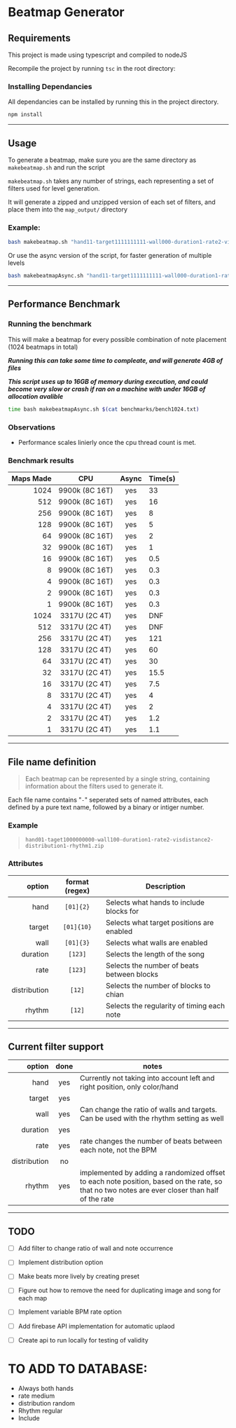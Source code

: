 # Beatmap Generator

## Requirements

This project is made using typescript and compiled to nodeJS

Recompile the project by running `tsc` in the root directory:

### Installing Dependancies

All dependancies can be installed by running this in the project directory.

```bash
npm install
```

---

## Usage
To generate a beatmap, make sure you are the same directory as `makebeatmap.sh` and run the script

`makebeatmap.sh` takes any number of strings, each representing a set of filters used for level generation.

It will generate a zipped and unzipped version of each set of filters, and place them into the `map_output/` directory


### Example:

```bash
bash makebeatmap.sh "hand11-target1111111111-wall000-duration1-rate2-visdistance2-distribution1-rhythm1-song1"
```
Or use the async version of the script, for faster generation of multiple levels
```bash
bash makebeatmapAsync.sh "hand11-target1111111111-wall000-duration1-rate2-visdistance2-distribution1-rhythm1-song1"
```
---

## Performance Benchmark

### Running the benchmark

This will make a beatmap for every possible combination of note placement (1024 beatmaps in total)

___Running this can take some time to compleate, and will generate 4GB of files___

___This script uses up to 16GB of memory during execution, and could become very slow or crash if ran on a machine with under 16GB of allocation avalible___

```bash
time bash makebeatmapAsync.sh $(cat benchmarks/bench1024.txt)
```

### Observations

 - Performance scales linierly once the cpu thread count is met.

### Benchmark results

| Maps Made |      CPU       | Async | Time(s) |
| --------: | :------------: | :---: | ------- |
|      1024 | 9900k (8C 16T) |  yes  | 33      |
|       512 | 9900k (8C 16T) |  yes  | 16      |
|       256 | 9900k (8C 16T) |  yes  | 8       |
|       128 | 9900k (8C 16T) |  yes  | 5       |
|        64 | 9900k (8C 16T) |  yes  | 2       |
|        32 | 9900k (8C 16T) |  yes  | 1       |
|        16 | 9900k (8C 16T) |  yes  | 0.5     |
|         8 | 9900k (8C 16T) |  yes  | 0.3     |
|         4 | 9900k (8C 16T) |  yes  | 0.3     |
|         2 | 9900k (8C 16T) |  yes  | 0.3     |
|         1 | 9900k (8C 16T) |  yes  | 0.3     |
|      1024 | 3317U (2C 4T)  |  yes  | DNF     |
|       512 | 3317U (2C 4T)  |  yes  | DNF     |
|       256 | 3317U (2C 4T)  |  yes  | 121     |
|       128 | 3317U (2C 4T)  |  yes  | 60      |
|        64 | 3317U (2C 4T)  |  yes  | 30      |
|        32 | 3317U (2C 4T)  |  yes  | 15.5    |
|        16 | 3317U (2C 4T)  |  yes  | 7.5     |
|         8 | 3317U (2C 4T)  |  yes  | 4       |
|         4 | 3317U (2C 4T)  |  yes  | 2       |
|         2 | 3317U (2C 4T)  |  yes  | 1.2     |
|         1 | 3317U (2C 4T)  |  yes  | 1.1     |

---

## File name definition

 > Each beatmap can be represented by a single string, containing information about the filters used to generate it.

Each file name contains "`-`" seperated sets of named attributes, each defined by a pure text name, followed by a binary or intiger number.

### Example
 > `hand01-taget1000000000-wall100-duration1-rate2-visdistance2-distribution1-rhythm1.zip`

### Attributes

|       option | format (regex) | Description                                |
| -----------: | :------------: | ------------------------------------------ |
|         hand |   `[01]{2}`    | Selects what hands to include blocks for   |
|       target |   `[01]{10}`   | Selects what target positions are enabled  |
|         wall |   `[01]{3}`    | Selects what walls are enabled             |
|     duration |    `[123]`     | Selects the length of the song             |
|         rate |    `[123]`     | Selects the number of beats between blocks |
| distribution |     `[12]`     | Selects the number of blocks to chian      |
|       rhythm |     `[12]`     | Selects the regularity of timing each note |

---

## Current filter support

|       option | done  | notes                                                                                                                                          |
| -----------: | :---: | ---------------------------------------------------------------------------------------------------------------------------------------------- |
|         hand |  yes  | Currently not taking into account left and right position, only color/hand                                                                     |
|       target |  yes  |                                                                                                                                                |
|         wall |  yes  | Can change the ratio of walls and targets. Can be used with the rhythm setting as well                                                         |
|     duration |  yes  |                                                                                                                                                |
|         rate |  yes  | rate changes the number of beats between each note, not the BPM                                                                                |
| distribution |  no   |                                                                                                                                                |
|       rhythm |  yes  | implemented by adding a randomized offset to each note position, based on the rate, so that no two notes are ever closer than half of the rate |

---

## TODO

 - [ ] Add filter to change ratio of wall and note occurrence
 - [ ] Implement distribution option
 - [ ] Make beats more lively by creating preset
 - [ ] Figure out how to remove the need for duplicating image and song for each map
 - [ ] Implement variable BPM rate option
 - [ ] Add firebase API implementation for automatic uplaod
 - [ ] Create api to run locally for testing of validity





# TO ADD TO DATABASE:

 - Always both hands
 - rate medium
 - distribution random
 - Rhythm regular
 - Include 